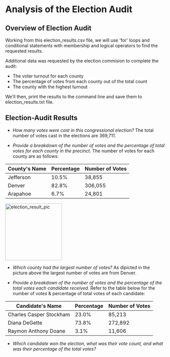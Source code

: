 # Analysis of the Election Audit

## Overview of Election Audit

Working from this election_results.csv file, we will use 'for' loops and conditional statements with membership and logical operators to find the requested results.

Additional data was requested by the election commision to complete the audit:
* The voter turnout for each county
* The percentage of votes from each county out of the total count
* The county with the highest turnout

We'll then, print the results to the command line and save them to election_results.txt file.

## Election-Audit Results

- *How many votes were cast in this congressional election?*
 The total number of votes cast in the elections are 369,711.
 
- *Provide a breakdown of the number of votes and the percentage of total votes for each county in the precinct.*
 The number of votes for each county are as follows: 

|   County's Name  |   Percentage   | Number of Votes|
| ---------------- | -------------- |----------------|
|    Jefferson     |      10.5%     |     38,855     |
|    Denver        |      82.8%     |    306,055     |
|    Arapahoe      |       6.7%     |     24,801     |
 
  
  <img width="179" alt="election_result_pic" src="https://user-images.githubusercontent.com/104603128/170833940-9addc1f6-4f78-4361-8de2-45c31a16a9aa.png">
  
- *Which county had the largest number of votes?*
As dipicted in the picture above the largest number of votes are from Denver.

- *Provide a breakdown of the number of votes and the percentage of the total votes each candidate received.*
Refer to the table below for the number of votes & percentage of total votes of each candidate:

|    Candidate's Name     |   Percentage   | Number of Votes|
| ----------------------- | -------------- |----------------|
| Charles Casper Stockham |      23.0%     |     85,213     |
| Diana DeGette           |      73.8%     |    272,892     |
| Raymon Anthony Doane    |      3.1%      |     11,606     |

- *Which candidate won the election, what was their vote count, and what was their percentage of the total votes?*



